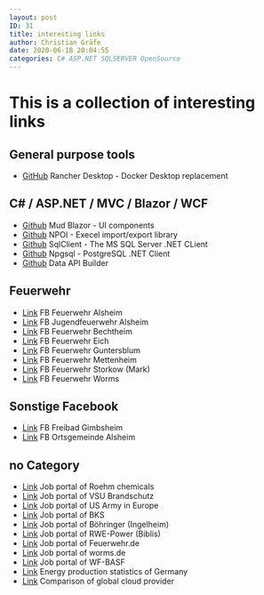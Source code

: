 ```yaml
---
layout: post
ID: 31
title: interesting links
author: Christian Gräfe
date: 2020-06-18 20:04:55
categories: C# ASP.NET SQLSERVER OpenSource
---
```


# This is a collection of interesting links

## General purpose tools

* [GitHub][1] Rancher Desktop - Docker Desktop replacement

## C# / ASP.NET / MVC / Blazor / WCF

* [Github][16] Mud Blazor - UI components
* [Github][7] NPOI - Execel import/export library
* [Github][12] SqlClient - The MS SQL Server .NET CLient
* [Github][13] Npgsql - PostgreSQL .NET Client
* [Github][29] Data API Builder

## Feuerwehr

* [Link][3] FB Feuerwehr Alsheim
* [Link][14] FB Jugendfeuerwehr Alsheim
* [Link][2] FB Feuerwehr Bechtheim
* [Link][15] FB Feuerwehr Eich
* [Link][10] FB Feuerwehr Guntersblum
* [Link][22] FB Feuerwehr Mettenheim
* [Link][19] FB Feuerwehr Storkow (Mark)
* [Link][18] FB Feuerwehr Worms

## Sonstige Facebook

* [Link][23] FB Freibad Gimbsheim
* [Link][21] FB Ortsgemeinde Alsheim

## no Category

* [Link][24] Job portal of Roehm chemicals
* [Link][26] Job portal of VSU Brandschutz
* [Link][27] Job portal of US Army in Europe
* [Link][28] Job portal of BKS
* [Link][37] Job portal of Böhringer (Ingelheim)
* [Link][38] Job portal of RWE-Power (Biblis)
* [Link][39] Job portal of Feuerwehr.de
* [Link][40] Job portal of worms.de
* [Link][43] Job portal of WF-BASF
* [Link][8] Energy production statistics of Germany
* [Link][9] Comparison of global cloud provider

 [1]: https://github.com/rancher-sandbox/rancher-desktop/
 [7]: https://github.com/nissl-lab/npoi
 [12]: https://github.com/dotnet/SqlClient
 [13]: https://github.com/npgsql/npgsql
 [16]: https://github.com/MudBlazor/MudBlazor/
 [29]: https://github.com/Azure/data-api-builder

 [8]: https://energy-charts.info/charts/energy_pie/chart.htm?l=en&c=DE&interval=day
 [9]: http://comparecloud.in/
 [3]: https://www.facebook.com/FeuerwehrAlsheim/
 [14]: https://www.facebook.com/JugendFeuerwehrAlsheim
 [15]: https://www.facebook.com/FeuerwehrEich/
 [18]: https://www.facebook.com/FeuerwehrWorms/
 [2]: https://www.facebook.com/FeuerwehrBechtheim/
 [10]: https://www.facebook.com/feuerwehrguntersblum/
 [19]: https://www.facebook.com/FeuerwehrStorkow.Mark/

 [21]: https://www.facebook.com/profile.php?id=100076270448938
 [22]: https://www.facebook.com/feuerwehrmettenheim/
 [23]: https://www.facebook.com/FreibadGimbsheim

 [24]: https://jobs.roehm.com/go/Jobs_DE/9003402/?q=&q2=&alertId=&locationsearch=&title=&location=Worms%2C+DE&facility=&date=
 [26]: https://www.vsu-brandschutz-gmbh.de/karriere/jobs.html?tx_jobfair_pi1%5Baction%5D=list&tx_jobfair_pi1%5Bcontroller%5D=Job&cHash=3a750dacb9fa5e80a20c8adedef41d84
 [27]: https://portal.chra.army.mil/mnrs?id=m2_list
 [28]: https://bks-portal.rlp.de/node/94022
 [37]: https://www.boehringer-ingelheim.com/de/karriere/jobs-finden/jobs-suchen-und-bewerben?currentPage=1&pageSize=25&careerLevel=Erfahrene+Fachkr%C3%A4fte&careerLevel=Berufseinsteiger+und+Absolventen&jobSchedule=Vollzeit&addresses%2FcountryCity=Deutschland%7CIngelheim&addresses%2Fcountry=Deutschland
 [38]: https://www.rwe.com/karriere-bei-rwe/job-angebote-finden/?ci=Biblis&fa=P-4
 [39]: http://www.feuerwehr.de/jobs/
 [40]: https://bewerbung.worms.de/stellenangebote.html
 [43]: https://basf.jobs/?locale=de_DE&utm_source=careersite&utm_medium=global_de&utm_campaign=ajc&currentPage=1&pageSize=10&category=Umwelt%2C+Gesundheit+%26+Sicherheit&addresses%2FcountryCity=Deutschland%7CHessen%7CLampertheim&addresses%2FcountryCity=Deutschland%7CRheinland-Pfalz%7CLudwigshafen+am+Rhein
